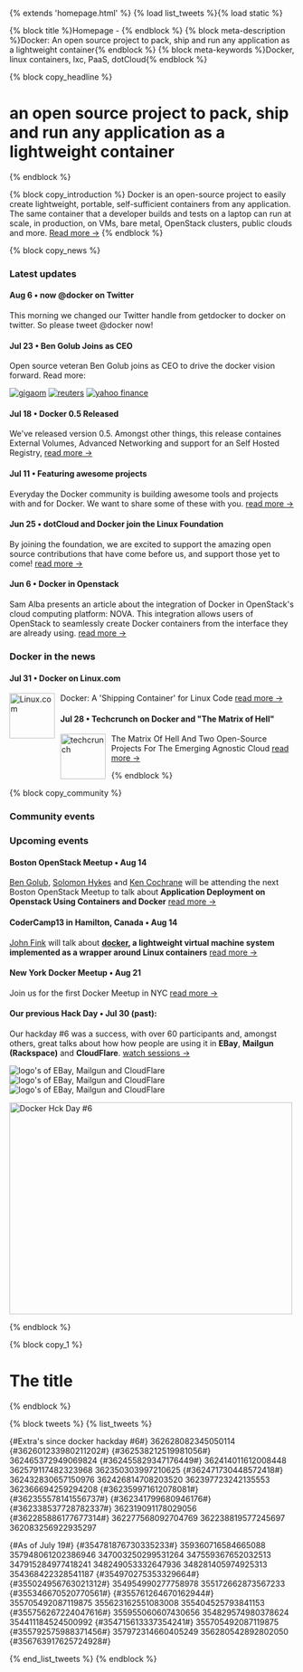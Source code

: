 ﻿{% extends 'homepage.html' %}
{% load list_tweets %}{% load static %}

{% block title %}Homepage - {% endblock %}
{% block meta-description %}Docker: An open source project to pack, ship and run any application as a lightweight container{% endblock %}
{% block meta-keywords %}Docker, linux containers, lxc, PaaS, dotCloud{% endblock %}

{% block copy_headline %}

# an open source project to pack, ship and run any application as a lightweight container #

{% endblock %}


{% block copy_introduction %}
Docker is an open-source project to easily create lightweight, portable, self-sufficient containers from any application.
    The same container that a developer builds and tests on a laptop can run at scale, in production, on VMs, bare metal,
    OpenStack clusters, public clouds and more. <span class="read-more"><a href="{% url 'about' %}" title="About Docker">Read more -></a></span>
{% endblock %}

{% block copy_news %}
### Latest updates

#### Aug 6 • now @docker on Twitter
This morning we changed our Twitter handle from getdocker to docker on twitter. So please tweet @docker now!

#### Jul 23 • Ben Golub Joins as CEO
Open source veteran Ben Golub joins as CEO to drive the docker vision forward. Read more:

[<img src="{% static 'img/homepage/gigaom.png' %}" alt="gigaom">](http://gigaom.com/2013/07/23/paas-pioneer-dotcloud-gets-new-ceo-in-industry-vet-ben-golub/)
[<img src="{% static 'img/homepage/reuters.png' %}" alt="reuters">](http://www.reuters.com/article/2013/07/23/ca-dotcloud-idUSnBw235523a+100+BSW20130723)
[<img src="{% static 'img/homepage/yahoo.png' %}" alt="yahoo finance">](http://finance.yahoo.com/news/dotcloud-appoints-ben-golub-chief-133000939.html)

#### Jul 18 • Docker 0.5 Released
We've released version 0.5. Amongst other things, this release containes External Volumes, Advanced Networking and
    support for an Self Hosted Registry,
    <span class="read-more"><a href="http://blog.docker.io/2013/07/docker-0-5-0-external-volumes-advanced-networking-self-hosted-registry/">read more -></a></span>

#### Jul 11 • Featuring awesome projects
Everyday the Docker community is building awesome tools and projects with and for Docker. We want to share some of these with you.
    <span class="read-more"><a href="http://blog.docker.io/2013/07/docker-projects-from-the-docker-community/">read more -></a></span>

#### Jun 25 • dotCloud and Docker join the Linux Foundation
By joining the foundation, we are excited to support the amazing open source contributions that have come before us, and support those yet to come!
    <span class="read-more"><a href="http://blog.docker.io/2013/06/dotcloud-and-docker-join-the-linux-foundation/">read more -></a></span>

#### Jun 6 • Docker in Openstack
Sam Alba presents an article about the integration of Docker in OpenStack's cloud computing platform: NOVA. This integration
    allows users of OpenStack to seamlessly create Docker containers from the interface they are already using.
    <span class="read-more"><a href="http://blog.docker.io/2013/06/openstack-docker-manage-linux-containers-with-nova/">read more -></a></span>


### Docker in the news

#### Jul 31 • Docker on Linux.com
[<img width="80px" style="float:left;margin-right:10px;" src="{% static 'img/homepage/linux.com.jpg' %}" alt="Linux.com">](http://www.linux.com/news/enterprise/cloud-computing/731454-docker-a-shipping-container-for-linux-code/) Docker: A 'Shipping Container' for Linux Code <span class="read-more"><a href="http://www.linux.com/news/enterprise/cloud-computing/731454-docker-a-shipping-container-for-linux-code/" target="_blank">read more -></a></span>

#### Jul 28 • Techcrunch on Docker and "The Matrix of Hell"
[<img width="80px" style="float:left;margin-right:10px;" src="{% static 'img/homepage/techcrunch.png' %}" alt="techcrunch">](http://techcrunch.com/2013/07/28/the-matrix-of-hell-and-two-open-source-projects-for-the-emerging-agnostic-cloud/) The Matrix Of Hell And Two Open-Source Projects For The Emerging Agnostic Cloud
<span class="read-more"><a href="http://techcrunch.com/2013/07/28/the-matrix-of-hell-and-two-open-source-projects-for-the-emerging-agnostic-cloud/" target="_blank">read more -></a></span>


{% endblock %}


{% block copy_community %}
### Community events

### Upcoming events
#### Boston OpenStack Meetup • Aug 14
<a href="https://twitter.com/golubbe" target="_blank">Ben Golub</a>, <a href="https://twitter.com/solomonstre" target="_blank">Solomon Hykes</a> and <a href="https://twitter.com/KenCochrane" target="_blank">Ken Cochrane</a> will be attending the next Boston OpenStack Meetup to talk about **Application Deployment on Openstack Using Containers and Docker** <a href="http://www.meetup.com/Openstack-Boston/events/131949152/" target="_blank">read more -></a>

#### CoderCamp13 in Hamilton, Canada • Aug 14
<a href="https://twitter.com/adr" target="_blank">John Fink</a> will talk about **<a href="http://docker.io">docker</a>, a lightweight virtual machine system implemented as a wrapper around Linux containers** <a href="http://codercamp.eventbrite.com/" target="_blank">read more -></a>

#### New York Docker Meetup • Aug 21
Join us for the first Docker Meetup in NYC <a href="http://www.meetup.com/Docker-meetups/events/131005192/" target="_blank">read more -></a>

#### Our previous Hack Day • Jul 30 (past):
Our hackday #6 was a success, with over 60 participants and, amongst others, great talks about how how people are using
    it in **EBay**, **Mailgun (Rackspace)** and **CloudFlare**.
    <span class="read-more disabled"><a href="{% url 'live' %}">watch sessions -></a></span>

<img src="{% static 'img/homepage/ebay.png' %}" title="logo's of EBay, Mailgun and CloudFlare">
<img src="{% static 'img/homepage/mailgun.png' %}" title="logo's of EBay, Mailgun and CloudFlare">
<img src="{% static 'img/homepage/cloudflare.png' %}" title="logo's of EBay, Mailgun and CloudFlare">

<a href="/live"><img src="http://farm4.staticflickr.com/3763/9409768665_966d0c08d9.jpg" width="500" height="375" alt="Docker Hck Day #6"></a>

{% endblock %}


{% block copy_1 %}

# The title #

{% endblock %}


{% block tweets %}
{% list_tweets %}

{#Extra's since docker hackday #6#}
362628082345050114
{#362601233980211202#}
{#362538212519981056#}
362465372949069824
{#362455829347176449#}
362414011612008448
362579117482323968
362350303997210625
{#362471730448572418#}
362432830657150976
362426814708203520
362397723242135553
362366694259294208
{#362359971612078081#}
{#362355578141556737#}
{#362341799680946176#}
{#362338537728782337#}
362319091178029056
{#362285886177677314#}
362277568092704769
362238819577245697
362083256922935297

{#As of July 19#}
{#354781876730335233#}
359360716584665088
357948061202386946
347003250299531264
347559367652032513
347915284977418241
348249053332647936
348281405974925313
354368422328541187
{#354970275353329664#}
{#355024956763021312#}
354954990277758978
355172662873567233
{#355346670520770561#}
{#355761264670162944#}
355705492087119875
355623162551083008
355404525793841153
{#355756267224047616#}
355955060607430656
354829574980378624
354411184524500992
{#354715613337354241#}
355705492087119875
{#355792575988371456#}
357972314660405249
356280542892802050
{#356763917625724928#}

{% end_list_tweets %}
{% endblock %}

